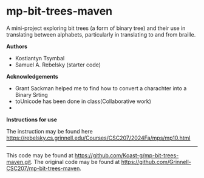# mp-bit-trees-maven

A mini-project exploring bit trees (a form of binary tree) and their use in translating between alphabets, particularly in translating to and from braille.

**Authors**

* Kostiantyn Tsymbal
* Samuel A. Rebelsky (starter code)

**Acknowledgements**

* Grant Sackman helped me to find how to convert a charachter into a Binary Srting  
* toUnicode has been done in class(Collaborative work)
*

**Instructions for use**

The instruction may be found here <https://rebelsky.cs.grinnell.edu/Courses/CSC207/2024Fa/mps/mp10.html>

---

This code may be found at <https://github.com/Koast-g/mp-bit-trees-maven.git>. The original code may be found at <https://github.com/Grinnell-CSC207/mp-bit-trees-maven>.
